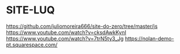 # SITE-LUQ

https://github.com/juliomoreira666/site-do-zero/tree/master/js
https://www.youtube.com/watch?v=cksdAwkKynI
https://www.youtube.com/watch?v=7trN5ty3_Jg
https://nolan-demo-pt.squarespace.com/
